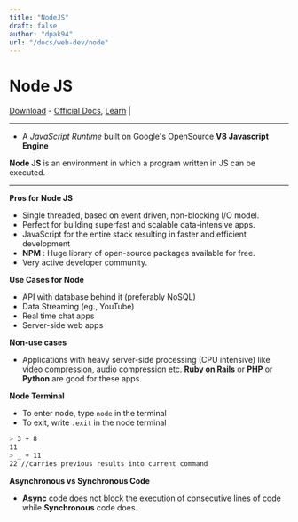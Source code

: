 ```yaml
---
title: "NodeJS"
draft: false
author: "dpak94"
url: "/docs/web-dev/node"
---
```


# Node JS

[Download](https://nodejs.org/en/download/package-manager) -
[Official Docs](https://nodejs.org/docs/latest/api/),
[Learn](https://nodejs.org/en/learn/getting-started/introduction-to-nodejs) |

---

- A _JavaScript Runtime_ built on Google's OpenSource **V8 Javascript Engine**

**Node JS** is an environment in which a program written in JS can be executed.

---

**Pros for Node JS**

- Single threaded, based on event driven, non-blocking I/O model.
- Perfect for building superfast and scalable data-intensive apps.
- JavaScript for the entire stack resulting in faster and efficient development
- **NPM** : Huge library of open-source packages available for free.
- Very active developer community.

**Use Cases for Node**

- API with database behind it (preferably NoSQL)
- Data Streaming (eg., YouTube)
- Real time chat apps
- Server-side web apps

**Non-use cases**

- Applications with heavy server-side processing (CPU intensive) like video compression, audio compression etc. **Ruby on Rails** or **PHP** or **Python** are good for these apps.

**Node Terminal**

- To enter node, type `node` in the terminal
- To exit, write `.exit` in the node terminal

```bash
> 3 + 8
11
> _ + 11
22 //carries previous results into current command
```

**Asynchronous vs Synchronous Code**

- **Async** code does not block the execution of consecutive lines of code while **Synchronous** code does.
